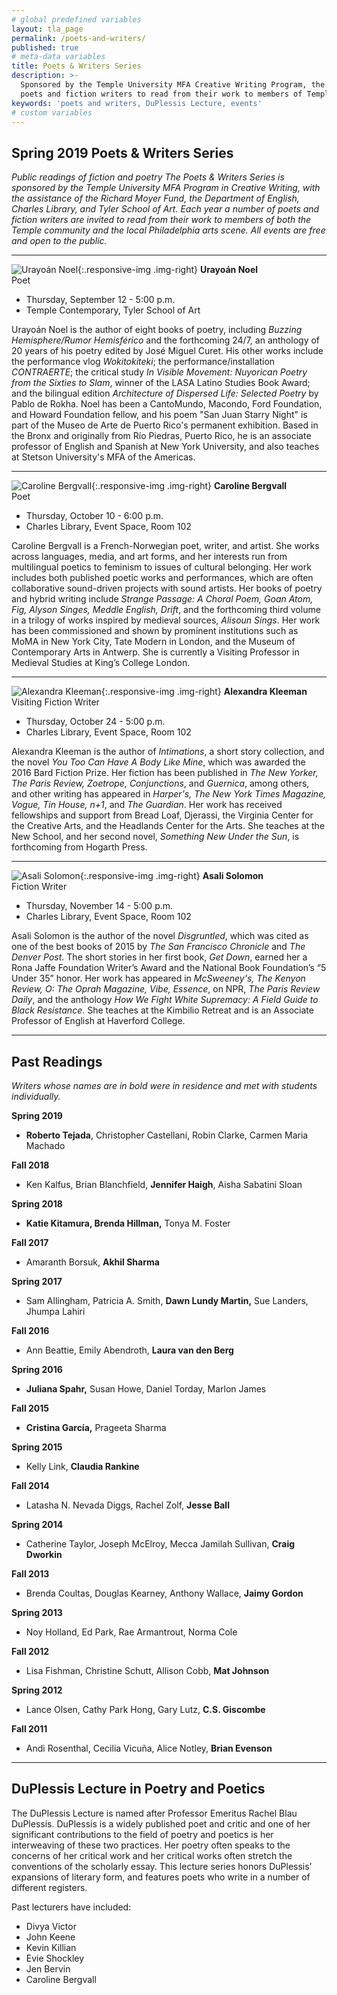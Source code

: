 ```yaml
---
# global predefined variables
layout: tla_page
permalink: /poets-and-writers/
published: true
# meta-data variables
title: Poets & Writers Series
description: >-
  Sponsored by the Temple University MFA Creative Writing Program, the Poets and Writers Series invites
  poets and fiction writers to read from their work to members of Temple community and Philadelphia arts scene.
keywords: 'poets and writers, DuPlessis Lecture, events'
# custom variables
---
```

## Spring 2019 Poets & Writers Series
_Public readings of fiction and poetry_
_The Poets & Writers Series is sponsored by the Temple University MFA Program in Creative Writing, with the assistance of the Richard Moyer Fund, the Department of English, Charles Library, and Tyler School of Art. Each year a number of poets and fiction writers are invited to read from their work to members of both the Temple community and the local Philadelphia arts scene. All events are free and open to the public._

___

![Urayoán Noel]({{site.baseurl}}/media/resizedrusty.jpg){:.responsive-img .img-right}
**Urayoán Noel**<br/>
Poet<br/>

- Thursday, September 12 - 5:00 p.m.<br/>
- Temple Contemporary, Tyler School of Art<br/>

Urayoán Noel is the author of eight books of poetry, including _Buzzing Hemisphere/Rumor Hemisférico_ and the forthcoming 24/7, an anthology of 20 years of his poetry edited by José Miguel Curet. His other works include the performance vlog _Wokitokiteki_; the performance/installation _CONTRAERTE_; the critical study _In Visible Movement: Nuyorican Poetry from the Sixties to Slam_, winner of the LASA Latino Studies Book Award; and the bilingual edition _Architecture of Dispersed Life: Selected Poetry_ by Pablo de Rokha. Noel has been a CantoMundo, Macondo, Ford Foundation, and Howard Foundation fellow, and his poem "San Juan Starry Night" is part of the Museo de Arte de Puerto Rico's permanent exhibition. Based in the Bronx and originally from Río Piedras, Puerto Rico, he is an associate professor of English and Spanish at New York University, and also teaches at Stetson University's MFA of the Americas. 

___

![Caroline Bergvall]({{site.baseurl}}/media/resizedbergvall.jpg){:.responsive-img .img-right}
**Caroline Bergvall**<br/>
Poet<br/>

- Thursday, October 10 - 6:00 p.m.
- Charles Library, Event Space, Room 102<br/>

Caroline Bergvall is a French-Norwegian poet, writer, and artist. She works across languages, media, and art forms, and her interests run from multilingual poetics to feminism to issues of cultural belonging. Her work includes both published poetic works and performances, which are often collaborative sound-driven projects with sound artists. Her books of poetry and hybrid writing include _Strange Passage: A Choral Poem, Goan Atom, Fig, Alyson Singes, Meddle English, Drift_, and the forthcoming third volume in a trilogy of works inspired by medieval sources, _Alisoun Sings_. Her work has been commissioned and shown by prominent institutions such as MoMA in New York City, Tate Modern in London, and the Museum of Contemporary Arts in Antwerp. She is currently a Visiting Professor in Medieval Studies at King’s College London. 

___

![Alexandra Kleeman]({{site.baseurl}}/media/resizedkleeman.jpg){:.responsive-img .img-right}
**Alexandra Kleeman**<br/>
 Visiting Fiction Writer<br/>

- Thursday, October 24 - 5:00 p.m.<br/>
- Charles Library, Event Space, Room 102<br/>

Alexandra Kleeman is the author of _Intimations_, a short story collection, and the novel _You Too Can Have A Body Like Mine_, which was awarded the 2016 Bard Fiction Prize. Her fiction has been published in _The New Yorker, The Paris Review, Zoetrope, Conjunctions_, and _Guernica_, among others, and other writing has appeared in _Harper's, The New York Times Magazine, Vogue, Tin House, n+1_, and _The Guardian_. Her work has received fellowships and support from Bread Loaf, Djerassi, the Virginia Center for the Creative Arts, and the Headlands Center for the Arts. She teaches at the New School, and her second novel, _Something New Under the Sun_, is forthcoming from Hogarth Press.

___

![Asali Solomon]({{site.baseurl}}/media/resized2soloman.jpg){:.responsive-img .img-right}
**Asali Solomon**<br/>
 Fiction Writer<br/>

- Thursday, November 14 - 5:00 p.m.<br/>
- Charles Library, Event Space, Room 102<br/>

Asali Solomon is the author of the novel _Disgruntled_, which was cited as one of the best books of 2015 by _The San Francisco Chronicle_ and _The Denver Post_. The short stories in her first book, _Get Down_, earned her a Rona Jaffe Foundation Writer’s Award and the National Book Foundation’s “5 Under 35” honor. Her work has appeared in _McSweeney's, The Kenyon Review, O: The Oprah Magazine, Vibe, Essence_, on NPR, _The Paris Review Daily_, and the anthology _How We Fight White Supremacy: A Field Guide to Black Resistance_. She teaches at the Kimbilio Retreat and is an Associate Professor of English at Haverford College. 

___

## Past Readings

_Writers whose names are in bold were in residence and met with students individually._

**Spring 2019**
- **Roberto Tejada**, Christopher Castellani, Robin Clarke, Carmen Maria Machado

**Fall 2018**
- Ken Kalfus, Brian Blanchfield, **Jennifer Haigh**, Aisha Sabatini Sloan

**Spring 2018**
- **Katie Kitamura, Brenda Hillman,** Tonya M. Foster

**Fall 2017**
- Amaranth Borsuk, **Akhil Sharma**

**Spring 2017**
- Sam Allingham, Patricia A. Smith, **Dawn Lundy Martin,** Sue Landers, Jhumpa Lahiri

**Fall 2016**
- Ann Beattie, Emily Abendroth, **Laura van den Berg**

**Spring 2016**
- **Juliana Spahr,** Susan Howe, Daniel Torday, Marlon James

**Fall 2015**
- **Cristina García,** Prageeta Sharma

**Spring 2015**
- Kelly Link, **Claudia Rankine**

**Fall 2014**
- Latasha N. Nevada Diggs, Rachel Zolf, **Jesse Ball**

**Spring 2014**
- Catherine Taylor, Joseph McElroy, Mecca Jamilah Sullivan, **Craig Dworkin**

**Fall 2013**
- Brenda Coultas, Douglas Kearney, Anthony Wallace, **Jaimy Gordon**

**Spring 2013**
- Noy Holland, Ed Park, Rae Armantrout, Norma Cole

**Fall 2012**
- Lisa Fishman, Christine Schutt, Allison Cobb, **Mat Johnson**

**Spring 2012**
- Lance Olsen, Cathy Park Hong, Gary Lutz, **C.S. Giscombe**

**Fall 2011**
- Andi Rosenthal, Cecilia Vicuña, Alice Notley, **Brian Evenson**

___

## DuPlessis Lecture in Poetry and Poetics
The DuPlessis Lecture is named after Professor Emeritus Rachel Blau DuPlessis. DuPlessis is a widely published poet and critic and one of her significant contributions to the field of poetry and poetics is her interweaving of these two practices. Her poetry often speaks to the concerns of her critical work and her critical works often stretch the conventions of the scholarly essay. This lecture series honors DuPlessis’ expansions of literary form, and features poets who write in a number of different registers.

Past lecturers have included:
- Divya Victor
- John Keene
- Kevin Killian
- Evie Shockley
- Jen Bervin
- Caroline Bergvall
